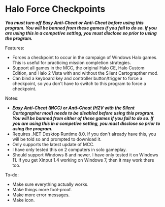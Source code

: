 # Halo Force Checkpoints
_**You must turn off Easy Anti-Cheat or Anti-Cheat before using this program. You will be banned from these games if you fail to do so. If you are using this in a competive setting, you must disclose so prior to using the program.**_

Features:
- Forces a checkpoint to occur in the campaign of Windows Halo games. This is useful for practicing mission completion strategies.
- Support all games in the MCC, the original Halo CE, Halo Custom Edition, and Halo 2 Vista with and without the Silent Cartograpther mod.
- Can bind a keyboard key and controller button/trigger to force a checkpoint, so you don't have to switch to this program to force a checkpoint.

Notes:

- _**Easy Anti-Cheat (MCC) or Anti-Cheat (H2V with the Silent Cartographer mod) needs to be disabled before using this program. You will be banned from either of these games if you fail to do so. If you are using this in a competive setting, you must disclose so prior to using the program.**_
- Requires .NET Desktop Runtime 8.0. If you don't already have this, you will be told so and prompted to download it.
- Only supports the latest update of MCC.
- I have only tested this on 2 computers in solo gameplay.
- Should support Windows 8 and newer. I have only tested it on Windows 11. If you get XInput 1.4 working on Windows 7, then it may work there too.

To-do:
- Make sure everything actually works.
- Make things more fool-proof.
- Make more error messages.
- Make icon.
